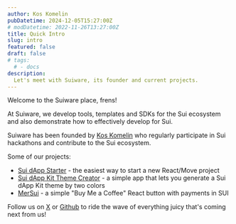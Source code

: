 ```yaml
---
author: Kos Komelin
pubDatetime: 2024-12-05T15:27:00Z
# modDatetime: 2022-11-26T13:27:00Z
title: Quick Intro
slug: intro
featured: false
draft: false
# tags:
  # - docs
description:
  Let's meet with Suiware, its founder and current projects.
---
```


Welcome to the Suiware place, frens! 

At Suiware, we develop tools, templates and SDKs for the Sui ecosystem and also demonstrate how to effectively develop for Sui.

Suiware has been founded by [Kos Komelin](https://x.com/kkomelin) who regularly participate in Sui hackathons and contribute to the Sui ecosystem.

Some of our projects:

- [Sui dApp Starter](https://github.com/suiware/sui-dapp-starter) - the easiest way to start a new React/Move project
- [Sui dApp Kit Theme Creator](https://github.com/suiware/sui-dapp-kit-theme-creator) - a simple app that lets you generate a Sui dApp Kit theme by two colors
- [MerSui](https://github.com/suiware/mersui) - a simple "Buy Me a Coffee" React button with payments in SUI

Follow us on [X](https://x.com/suiware_) or [Github](https://github.com/suiware) to ride the wave of everything juicy that's coming next from us!
